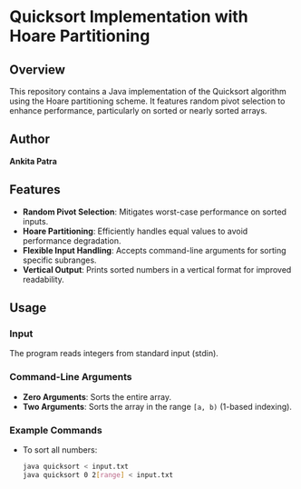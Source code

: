 # Quicksort Implementation with Hoare Partitioning

## Overview
This repository contains a Java implementation of the Quicksort algorithm using the Hoare partitioning scheme. It features random pivot selection to enhance performance, particularly on sorted or nearly sorted arrays.

## Author
**Ankita Patra**

## Features
- **Random Pivot Selection**: Mitigates worst-case performance on sorted inputs.
- **Hoare Partitioning**: Efficiently handles equal values to avoid performance degradation.
- **Flexible Input Handling**: Accepts command-line arguments for sorting specific subranges.
- **Vertical Output**: Prints sorted numbers in a vertical format for improved readability.

## Usage

### Input
The program reads integers from standard input (stdin).

### Command-Line Arguments
- **Zero Arguments**: Sorts the entire array.
- **Two Arguments**: Sorts the array in the range `[a, b)` (1-based indexing).

### Example Commands
- To sort all numbers:
  ```bash
  java quicksort < input.txt
  java quicksort 0 2[range] < input.txt 
